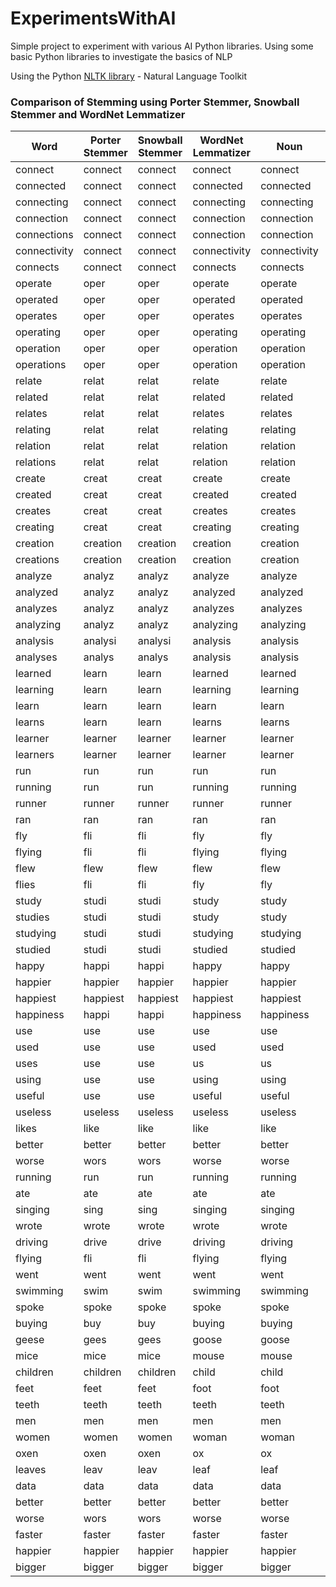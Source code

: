 # ExperimentsWithAI
Simple project to experiment with various AI Python libraries.
Using some basic Python libraries to investigate the basics of NLP

Using the Python [NLTK library](https://www.nltk.org/) - Natural Language Toolkit

### Comparison of Stemming using Porter Stemmer, Snowball Stemmer and WordNet Lemmatizer

| Word | Porter Stemmer | Snowball Stemmer | WordNet Lemmatizer | Noun             | Verb             | Adjective           | Adverb            | Adjective Satellite |
|------|----------------|-------------------|-------------------| -----------------|------------------|---------------------|-------------------|---------------------|
| connect | connect | connect | connect | connect | connect | connect | connect | connect |
| connected | connect | connect | connected | connected | connect | connected | connected | connected |
| connecting | connect | connect | connecting | connecting | connect | connecting | connecting | connecting |
| connection | connect | connect | connection | connection | connection | connection | connection | connection |
| connections | connect | connect | connection | connection | connections | connections | connections | connections |
| connectivity | connect | connect | connectivity | connectivity | connectivity | connectivity | connectivity | connectivity |
| connects | connect | connect | connects | connects | connect | connects | connects | connects |
| operate | oper | oper | operate | operate | operate | operate | operate | operate |
| operated | oper | oper | operated | operated | operate | operated | operated | operated |
| operates | oper | oper | operates | operates | operate | operates | operates | operates |
| operating | oper | oper | operating | operating | operate | operating | operating | operating |
| operation | oper | oper | operation | operation | operation | operation | operation | operation |
| operations | oper | oper | operation | operation | operations | operations | operations | operations |
| relate | relat | relat | relate | relate | relate | relate | relate | relate |
| related | relat | relat | related | related | relate | related | related | related |
| relates | relat | relat | relates | relates | relate | relates | relates | relates |
| relating | relat | relat | relating | relating | relate | relating | relating | relating |
| relation | relat | relat | relation | relation | relation | relation | relation | relation |
| relations | relat | relat | relation | relation | relations | relations | relations | relations |
| create | creat | creat | create | create | create | create | create | create |
| created | creat | creat | created | created | create | created | created | created |
| creates | creat | creat | creates | creates | create | creates | creates | creates |
| creating | creat | creat | creating | creating | create | creating | creating | creating |
| creation | creation | creation | creation | creation | creation | creation | creation | creation |
| creations | creation | creation | creation | creation | creations | creations | creations | creations |
| analyze | analyz | analyz | analyze | analyze | analyze | analyze | analyze | analyze |
| analyzed | analyz | analyz | analyzed | analyzed | analyze | analyzed | analyzed | analyzed |
| analyzes | analyz | analyz | analyzes | analyzes | analyze | analyzes | analyzes | analyzes |
| analyzing | analyz | analyz | analyzing | analyzing | analyze | analyzing | analyzing | analyzing |
| analysis | analysi | analysi | analysis | analysis | analysis | analysis | analysis | analysis |
| analyses | analys | analys | analysis | analysis | analyse | analyses | analyses | analyses |
| learned | learn | learn | learned | learned | learn | learned | learned | learned |
| learning | learn | learn | learning | learning | learn | learning | learning | learning |
| learn | learn | learn | learn | learn | learn | learn | learn | learn |
| learns | learn | learn | learns | learns | learn | learns | learns | learns |
| learner | learner | learner | learner | learner | learner | learner | learner | learner |
| learners | learner | learner | learner | learner | learners | learners | learners | learners |
| run | run | run | run | run | run | run | run | run |
| running | run | run | running | running | run | running | running | running |
| runner | runner | runner | runner | runner | runner | runner | runner | runner |
| ran | ran | ran | ran | ran | run | ran | ran | ran |
| fly | fli | fli | fly | fly | fly | fly | fly | fly |
| flying | fli | fli | flying | flying | fly | flying | flying | flying |
| flew | flew | flew | flew | flew | fly | flew | flew | flew |
| flies | fli | fli | fly | fly | fly | flies | flies | flies |
| study | studi | studi | study | study | study | study | study | study |
| studies | studi | studi | study | study | study | studies | studies | studies |
| studying | studi | studi | studying | studying | study | studying | studying | studying |
| studied | studi | studi | studied | studied | study | studied | studied | studied |
| happy | happi | happi | happy | happy | happy | happy | happy | happy |
| happier | happier | happier | happier | happier | happier | happy | happier | happy |
| happiest | happiest | happiest | happiest | happiest | happiest | happy | happiest | happy |
| happiness | happi | happi | happiness | happiness | happiness | happiness | happiness | happiness |
| use | use | use | use | use | use | use | use | use |
| used | use | use | used | used | use | used | used | used |
| uses | use | use | us | us | use | uses | uses | uses |
| using | use | use | using | using | use | using | using | using |
| useful | use | use | useful | useful | useful | useful | useful | useful |
| useless | useless | useless | useless | useless | useless | useless | useless | useless |
| likes | like | like | like | like | like | likes | likes | likes |
| better | better | better | better | better | better | good | well | good |
| worse | wors | wors | worse | worse | worse | bad | worse | bad |
| running | run | run | running | running | run | running | running | running |
| ate | ate | ate | ate | ate | eat | ate | ate | ate |
| singing | sing | sing | singing | singing | sing | singing | singing | singing |
| wrote | wrote | wrote | wrote | wrote | write | wrote | wrote | wrote |
| driving | drive | drive | driving | driving | drive | driving | driving | driving |
| flying | fli | fli | flying | flying | fly | flying | flying | flying |
| went | went | went | went | went | go | went | went | went |
| swimming | swim | swim | swimming | swimming | swim | swimming | swimming | swimming |
| spoke | spoke | spoke | spoke | spoke | speak | spoke | spoke | spoke |
| buying | buy | buy | buying | buying | buy | buying | buying | buying |
| geese | gees | gees | goose | goose | geese | geese | geese | geese |
| mice | mice | mice | mouse | mouse | mice | mice | mice | mice |
| children | children | children | child | child | children | children | children | children |
| feet | feet | feet | foot | foot | feet | feet | feet | feet |
| teeth | teeth | teeth | teeth | teeth | teeth | teeth | teeth | teeth |
| men | men | men | men | men | men | men | men | men |
| women | women | women | woman | woman | women | women | women | women |
| oxen | oxen | oxen | ox | ox | oxen | oxen | oxen | oxen |
| leaves | leav | leav | leaf | leaf | leave | leaves | leaves | leaves |
| data | data | data | data | data | data | data | data | data |
| better | better | better | better | better | better | good | well | good |
| worse | wors | wors | worse | worse | worse | bad | worse | bad |
| faster | faster | faster | faster | faster | faster | fast | faster | fast |
| happier | happier | happier | happier | happier | happier | happy | happier | happy |
| bigger | bigger | bigger | bigger | bigger | bigger | big | bigger | big |